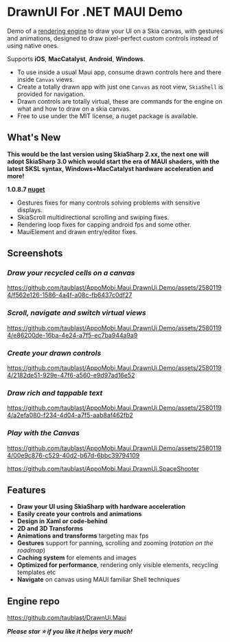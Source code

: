 ﻿# DrawnUI For .NET MAUI Demo

Demo of a [rendering engine](https://github.com/taublast/DrawnUi.Maui) to draw your UI on a Skia canvas, with gestures and animations, designed to draw pixel-perfect custom controls instead of using native ones. 

Supports **iOS**, **MacCatalyst**, **Android**, **Windows**.

* To use inside a usual Maui app, consume drawn controls here and there inside `Canvas` views.
* Create a totally drawn app with just one `Canvas` as root view, `SkiaShell` is provided for navigation.
 * Drawn controls are totally virtual, these are commands for the engine on what and how to draw on a skia canvas. 
* Free to use under the MIT license, a nuget package is available. 

## What's New

__This would be the last version using SkiaSharp 2.xx, the next one will adopt SkiaSharp 3.0 which would start the era of MAUI shaders, with the latest SKSL syntax, Windows+MacCatalyst hardware acceleration and more!__

__1.0.8.7 [nuget](https://www.nuget.org/packages/AppoMobi.Maui.DrawnUi)__
* Gestures fixes for many controls solving problems with sensitive displays.
* SkiaScroll multidirectional scrolling and swiping fixes.
* Rendering loop fixes for capping android fps and some other.
* MauiElement and drawn entry/editor fixes.

## Screenshots

### _Draw your recycled cells on a canvas_

https://github.com/taublast/AppoMobi.Maui.DrawnUi.Demo/assets/25801194/f562e126-1586-4a4f-a08c-fb6437c0df27

### _Scroll, navigate and switch virtual views_

https://github.com/taublast/AppoMobi.Maui.DrawnUi.Demo/assets/25801194/e86200de-16ba-4e24-a7f5-ec7ba944a9a9

### _Create your drawn controls_

https://github.com/taublast/AppoMobi.Maui.DrawnUi.Demo/assets/25801194/2182de51-929e-47f6-a560-e9d97ad16e52

### _Draw rich and tappable text_

https://github.com/taublast/AppoMobi.Maui.DrawnUi.Demo/assets/25801194/a2efa080-f234-4d04-a7f5-aab8af462fb2

### _Play with the Canvas_

https://github.com/taublast/AppoMobi.Maui.DrawnUi.Demo/assets/25801194/00e9c876-c529-40d2-b67d-6bbc39794109

https://github.com/taublast/AppoMobi.Maui.DrawnUi.SpaceShooter

## Features

* __Draw your UI using SkiaSharp with hardware acceleration__
* __Easily create your controls and animations__
* __Design in Xaml or code-behind__
* __2D and 3D Transforms__
* __Animations and transforms__ targeting max fps
* __Gestures__ support for panning, scrolling and zooming (_rotation on the roadmap_)
* __Caching system__ for elements and images
* __Optimized for performance__, rendering only visible elements, recycling templates etc
* __Navigate__ on canvas using MAUI familiar Shell techniques 

## Engine repo
https://github.com/taublast/DrawnUi.Maui

___Please star ⭐ if you like it helps very much!___


